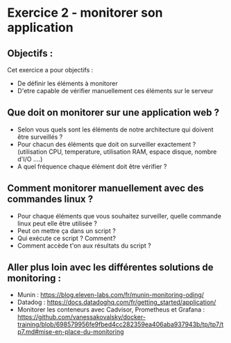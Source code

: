 # Exercice 2 - monitorer son application

## Objectifs :

Cet exercice a pour objectifs : 
* De définir les éléments à monitorer 
* D'etre capable de vérifier manuellement ces éléments sur le serveur

## Que doit on monitorer sur une application web ?

* Selon vous quels sont les éléments de notre architecture qui doivent être surveillés ?
* Pour chacun des éléments que doit on surveiller exactement ? (utilisation CPU, temperature, utilisation RAM, espace disque, nombre d'I/O ....)
* A quel fréquence chaque élément doit être vérifier ?

## Comment monitorer manuellement avec des commandes linux ?
* Pour chaque éléments que vous souhaitez surveiller, quelle commande linux peut elle être utilisée ? 
* Peut on mettre ça dans un script ?
* Qui exécute ce script ? Comment?
* Comment accède t'on aux résultats du script ?


## Aller plus loin avec les différentes solutions de monitoring : 

* Munin : https://blog.eleven-labs.com/fr/munin-monitoring-oding/
* Datadog : https://docs.datadoghq.com/fr/getting_started/application/
* Monitorer les conteneurs avec Cadvisor, Prometheus et Grafana : https://github.com/vanessakovalsky/docker-training/blob/698579956fe9fbed4cc282359ea406aba937943b/tp/tp7/tp7.md#mise-en-place-du-monitoring 